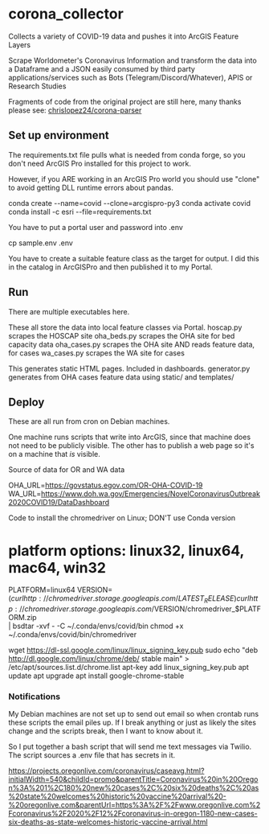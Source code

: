 # corona_collector
Collects a variety of COVID-19 data and pushes it into ArcGIS Feature Layers

Scrape Worldometer's Coronavirus Information and transform the data into a Dataframe and a JSON easily consumed by third party applications/services such as Bots (Telegram/Discord/Whatever), APIS or Research Studies

Fragments of code from the original project are still here, many
thanks please see:
[chrislopez24/corona-parser](https://github.com/chrislopez24/corona-parser)

## Set up environment

The requirements.txt file pulls what is needed from conda forge, so you don't need ArcGIS Pro installed for this project to work.

However, if you ARE working in an ArcGIS Pro world you should use "clone" to avoid getting DLL runtime errors about pandas.

   conda create --name=covid --clone=arcgispro-py3
   conda activate covid
   conda install -c esri --file=requirements.txt

You have to put a portal user and password into .env

   cp sample.env .env

You have to create a suitable feature class as the target for output.
I did this in the catalog in ArcGISPro and then published it to my Portal.

## Run

There are multiple executables here.

These all store the data into local feature classes via Portal.
hoscap.py     scrapes the HOSCAP site
oha_beds.py   scrapes the OHA site for bed capacity data
oha_cases.py  scrapes the OHA site AND reads feature data, for cases
wa_cases.py   scrapes the WA site for cases

This generates static HTML pages. Included in dashboards.
generator.py  generates from OHA cases feature data
	      using static/ and templates/


## Deploy

These are all run from cron on Debian machines.

One machine runs scripts that write into ArcGIS, since that machine does not need to be publicly visible.
The other has to publish a web page so it's on a machine that _is_ visible.

Source of data for OR and WA data

OHA_URL=https://govstatus.egov.com/OR-OHA-COVID-19
WA_URL=https://www.doh.wa.gov/Emergencies/NovelCoronavirusOutbreak2020COVID19/DataDashboard


Code to install the chromedriver on Linux; 
DON'T use Conda version

# platform options: linux32, linux64, mac64, win32
PLATFORM=linux64
VERSION=$(curl http://chromedriver.storage.googleapis.com/LATEST_RELEASE)
curl http://chromedriver.storage.googleapis.com/$VERSION/chromedriver_$PLATFORM.zip \
| bsdtar -xvf - -C ~/.conda/envs/covid/bin
chmod +x ~/.conda/envs/covid/bin/chromedriver

wget https://dl-ssl.google.com/linux/linux_signing_key.pub
sudo
echo "deb http://dl.google.com/linux/chrome/deb/ stable main" > /etc/apt/sources.list.d/chrome.list
apt-key add linux_signing_key.pub
apt update
apt upgrade
apt install google-chrome-stable

### Notifications

My Debian machines are not set up to send out email so when crontab runs these scripts
the email piles up. If I break anything or just as likely the sites change and the
scripts break, then I want to know about it.

So I put together a bash script that will send me text messages via Twilio.
The script sources a .env file that has secrets in it.



https://projects.oregonlive.com/coronavirus/caseavg.html?initialWidth=540&childId=promo&parentTitle=Coronavirus%20in%20Oregon%3A%201%2C180%20new%20cases%2C%20six%20deaths%2C%20as%20state%20welcomes%20historic%20vaccine%20arrival%20-%20oregonlive.com&parentUrl=https%3A%2F%2Fwww.oregonlive.com%2Fcoronavirus%2F2020%2F12%2Fcoronavirus-in-oregon-1180-new-cases-six-deaths-as-state-welcomes-historic-vaccine-arrival.html

